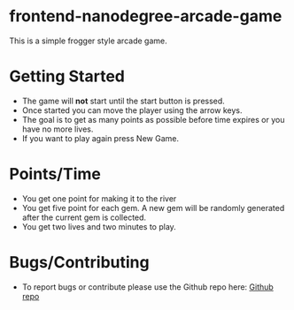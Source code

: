 frontend-nanodegree-arcade-game
===============================
This is a simple frogger style arcade game.

# Getting Started
* The game will **not** start until the start button is pressed.  
* Once started you can move the player using the arrow keys.  
* The goal is to get as many points as possible before time expires or you have no more lives.
* If you want to play again press New Game.

# Points/Time
* You get one point for making it to the river
* You get five point for each gem.  A new gem will be randomly generated after the current gem is collected.
* You get two lives and two minutes to play.

# Bugs/Contributing
* To report bugs or contribute please use the Github repo here: [Github repo ](https://github.com/NYCJacob/Udacity-arcade-game)